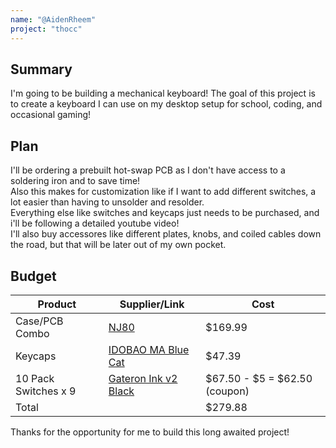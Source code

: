 ```yaml
---
name: "@AidenRheem"
project: "thocc"
---
```


## Summary

I'm going to be building a mechanical keyboard! The goal of this project is to create a keyboard I can use on my desktop setup for school, coding, and occasional gaming! 

## Plan

I'll be ordering a prebuilt hot-swap PCB as I don't have access to a soldering iron and to save time! <br>
Also this makes for customization like if I want to add different switches, a lot easier than having to unsolder and resolder. <br>
Everything else like switches and keycaps just needs to be purchased, and i'll be following a detailed youtube video! <br>
I'll also buy accessores like different plates, knobs, and coiled cables down the road, but that will be later out of my own pocket.

## Budget

| Product         | Supplier/Link                         | Cost   |
| --------------- | ------------------------------------- | ------ |
| Case/PCB Combo  | [NJ80](https://drop.com/buy/keydous-nj80-barebones-bluetooth-rgb-hot-swappable-keyboard?searchId=ab75fafc29f028bfb5b3aec87e897b6b&clickid=SuF2Ng1ddxyNT0ISfjynP23sUkA2D8Xty1hWWo0&irgwc=1&utm_term=252901&utm_content=Hipyo%20Tech&utm_medium=affiliate&utm_source=impactradius&utm_placement=&utm_keyword=&mode=shop_open&utm_campaign=2448764&utm_network=4148) | $169.99  |
| Keycaps         | [IDOBAO MA Blue Cat](https://drop.com/buy/idobao-ma-blue-cat-pbt-dye-subbed-keycap-set?searchId=ddcd96123a72a41ad4290c489cf8639b&defaultSelectionIds=960002&clickid=SuF2Ng1ddxyNT0ISfjynP23sUkA2D8Xpy1hWWo0&irgwc=1&utm_term=252901&utm_content=Hipyo%20Tech&utm_medium=affiliate&utm_source=impactradius&utm_placement=&utm_keyword=&mode=shop_open&utm_campaign=2448764&utm_network=4148) | $47.39 |
| 10 Pack Switches x 9    | [Gateron Ink v2 Black](https://kbdfans.com/products/gateron-ink-v2-black-switches) | $67.50 - $5 = $62.50 (coupon) |
| Total           |                                       | $279.88 |


Thanks for the opportunity for me to build this long awaited project!
